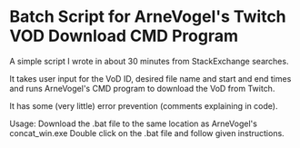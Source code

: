 # Batch Script for ArneVogel's Twitch VOD Download CMD Program

A simple script I wrote in about 30 minutes from StackExchange searches.

It takes user input for the VoD ID, desired file name and start and end times and runs ArneVogel's CMD program to download the VoD from Twitch.

It has some (very little) error prevention (comments explaining in code).


Usage:
Download the .bat file to the same location as ArneVogel's concat_win.exe
Double click on the .bat file and follow given instructions.
